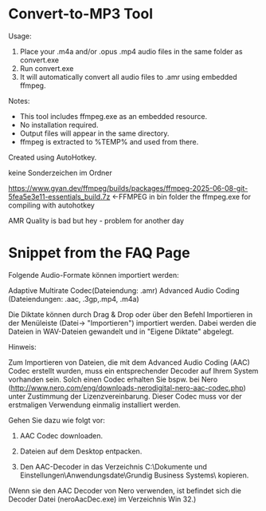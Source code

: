 Convert-to-MP3 Tool
====================

Usage:
1. Place your .m4a and/or .opus .mp4 audio files in the same folder as convert.exe
2. Run convert.exe
3. It will automatically convert all audio files to .amr using embedded ffmpeg.

Notes:
- This tool includes ffmpeg.exe as an embedded resource.
- No installation required.
- Output files will appear in the same directory.
- ffmpeg is extracted to %TEMP% and used from there.

Created using AutoHotkey.

keine Sonderzeichen im Ordner

https://www.gyan.dev/ffmpeg/builds/packages/ffmpeg-2025-06-08-git-5fea5e3e11-essentials_build.7z <-FFMPEG
in bin folder the ffmpeg.exe for compiling with autohotkey

AMR Quality is bad but hey - problem for another day

Snippet from the FAQ Page
====================

Folgende Audio-Formate können importiert werden:

Adaptive Multirate Codec(Dateiendung: .amr)
Advanced Audio Coding (Dateiendungen: .aac, .3gp,.mp4, .m4a)

Die Diktate können durch Drag & Drop oder über den Befehl Importieren in der Menüleiste (Datei-> "Importieren") importiert werden. Dabei werden die Dateien in WAV-Dateien gewandelt und in "Eigene Diktate" abgelegt.

Hinweis:

Zum Importieren von Dateien, die mit dem Advanced Audio Coding (AAC) Codec erstellt wurden, muss ein entsprechender Decoder auf Ihrem System vorhanden sein. Solch einen Codec erhalten Sie bspw. bei Nero (http://www.nero.com/eng/downloads-nerodigital-nero-aac-codec.php) unter Zustimmung der Lizenzvereinbarung. Dieser Codec muss vor der erstmaligen Verwendung einmalig installiert werden.

Gehen Sie dazu wie folgt vor:

1.    AAC Codec
downloaden.

2.    Dateien auf dem
Desktop entpacken.

3.    Den AAC-Decoder
in das Verzeichnis C:\Dokumente und Einstellungen\Anwendungsdate\Grundig
Business Systems\ kopieren.

(Wenn sie den AAC Decoder von Nero verwenden, ist befindet sich die Decoder
Datei (neroAacDec.exe) im Verzeichnis Win 32.)
